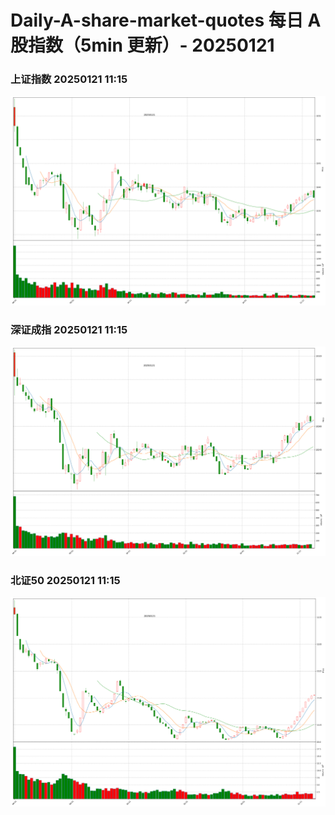 
# Daily-A-share-market-quotes 每日 A 股指数（5min 更新）- 20250121

### 上证指数 20250121 11:15
![](./fig/2025/1/20250121-sh000001.png)

### 深证成指 20250121 11:15
![](./fig/2025/1/20250121-sz399001.png)

### 北证50 20250121 11:15
![](./fig/2025/1/20250121-bj899050.png)

